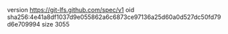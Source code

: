 version https://git-lfs.github.com/spec/v1
oid sha256:4e41a8df1037d9e055862a6c6873ce97136a25d60a0d527dc50fd79d6e709994
size 3055
